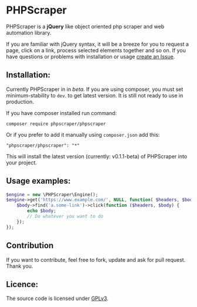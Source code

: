 # PHPScraper
PHPScraper is a **jQuery** like object oriented php scraper and web automation library.

If you are familiar with jQuery syntax, it will be a breeze for you to request a page, click on a link, process selected elements together and so on. If you have questions or problems with installation or usage [create an Issue](https://github.com/TheUltrasoft/PHPScraper/issues).


## Installation:
Currently PHPScraper in in _beta_. If you are using composer, you must set minimum-stability to `dev`. to get latest version.
It is still not ready to use in production.

If you have composer installed run command:
```
composer require phpscraper/phpscraper
```
    
Or if you prefer to add it manually using `composer.json` add this:
```
"phpscraper/phpscraper": "*"
```
    
This will install the latest version (currently: v0.1.1-beta) of PHPScraper into your project.

## Usage examples:
```php
$engine = new \PHPScraper\Engine();
$engine->get('https://www.example.com/', NULL, function( $headers, $body ) {
    $body->find('a.some-link')->click(function ($headers, $body) {
        echo $body;
        // Do whatever you want to do
    });
});
```

## Contribution
If you want to contribute, feel free to fork, update and ask for pull request. Thank you.

## Licence:
The source code is licensed under [GPLv3](https://www.gnu.org/licenses/gpl-3.0.en.html).